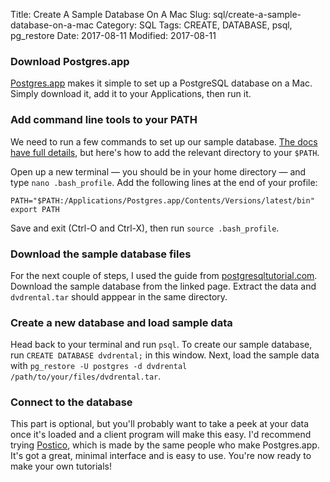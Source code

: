 Title: Create A Sample Database On A Mac
Slug: sql/create-a-sample-database-on-a-mac
Category: SQL
Tags: CREATE, DATABASE, psql, pg_restore
Date: 2017-08-11
Modified: 2017-08-11

### Download Postgres.app
[Postgres.app](https://postgresapp.com/) makes it simple to set up a PostgreSQL database on a Mac. Simply download it, add it to your Applications, then run it.

### Add command line tools to your PATH
We need to run a few commands to set up our sample database. [The docs have full details](https://postgresapp.com/documentation/cli-tools.html), but here's how to add the relevant directory to your `$PATH`.

Open up a new terminal — you should be in your home directory — and type `nano .bash_profile`. Add the following lines at the end of your profile:

`PATH="$PATH:/Applications/Postgres.app/Contents/Versions/latest/bin"
export PATH`

Save and exit (Ctrl-O and Ctrl-X), then run `source .bash_profile`.

### Download the sample database files
For the next couple of steps, I used the guide from [postgresqltutorial.com](http://www.postgresqltutorial.com/postgresql-sample-database/). Download the sample database from the linked page. Extract the data and `dvdrental.tar` should apppear in the same directory.

### Create a new database and load sample data
Head back to your terminal and run `psql`. To create our sample database, run `CREATE DATABASE dvdrental;` in this window. Next, load the sample data with `pg_restore -U postgres -d dvdrental /path/to/your/files/dvdrental.tar`.

### Connect to the database
This part is optional, but you'll probably want to take a peek at your data once it's loaded and a client program will make this easy. I'd recommend trying [Postico](https://eggerapps.at/postico/), which is made by the same people who make Postgres.app. It's got a great, minimal interface and is easy to use. You're now ready to make your own tutorials!
